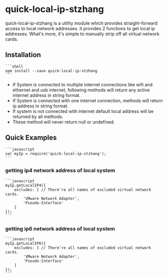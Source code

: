 # quick-local-ip-stzhang

quick-local-ip-stzhang is a utility module which provides straight-forward access to local network addresses. it provides 2 functions to get local ip addresses. What's more, it's simple to manually strip off all virtual network cards.

## Installation

    ```shell
    npm install --save quick-local-ip-stzhang
    ```

- If System is connected to multiple internet connections like wifi and ethernet and usb internet, following methods will return any active internet address in string format.
- If System is connected with one internet connection, methods will return ip address in string format.
- If system is not connected with internet default local address will be returned by all methods.
- These method will never return null or undefined.

## Quick Examples

    ```javascript
    var myIp = require('quick-local-ip-stzhang');
    ```

### getting ip4 network address of local system

    ```javascript
    myIp.getLocalIP4({
        excludes: [ // There're all names of excluded virtual network cards.
            'VMware Network Adapter',
            'Pseudo-Interface'
        ]
    });
    ```

### getting ip6 network address of local system

    ```javascript
    myIp.getLocalIP6({
        excludes: [ // There're all names of excluded virtual network cards.
            'VMware Network Adapter',
            'Pseudo-Interface'
        ]
    });
    ```
